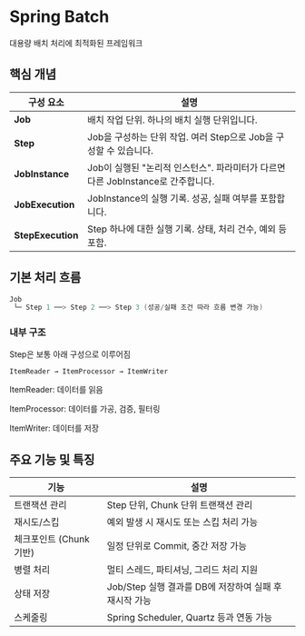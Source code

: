 # Spring Batch

대용량 배치 처리에 최적화된 프레임워크

## 핵심 개념

| 구성 요소 | 설명 |
| --- | --- |
| **Job** | 배치 작업 단위. 하나의 배치 실행 단위입니다. |
| **Step** | Job을 구성하는 단위 작업. 여러 Step으로 Job을 구성할 수 있습니다. |
| **JobInstance** | Job이 실행된 "논리적 인스턴스". 파라미터가 다르면 다른 JobInstance로 간주합니다. |
| **JobExecution** | JobInstance의 실행 기록. 성공, 실패 여부를 포함합니다. |
| **StepExecution** | Step 하나에 대한 실행 기록. 상태, 처리 건수, 예외 등 포함. |

## 기본 처리 흐름

```java
Job
 └─ Step 1 ──> Step 2 ──> Step 3 (성공/실패 조건 따라 흐름 변경 가능)
```

### 내부 구조

Step은 보통 아래 구성으로 이루어짐

```java
ItemReader → ItemProcessor → ItemWriter
```

ItemReader: 데이터를 읽음

ItemProcessor: 데이터를 가공, 검증, 필터링

ItemWriter: 데이터를 저장

## 주요 기능 및 특징

| 기능 | 설명 |
| --- | --- |
| 트랜잭션 관리 | Step 단위, Chunk 단위 트랜잭션 관리 |
| 재시도/스킵 | 예외 발생 시 재시도 또는 스킵 처리 가능 |
| 체크포인트 (Chunk 기반) | 일정 단위로 Commit, 중간 저장 가능 |
| 병렬 처리 | 멀티 스레드, 파티셔닝, 그리드 처리 지원 |
| 상태 저장 | Job/Step 실행 결과를 DB에 저장하여 실패 후 재시작 가능 |
| 스케줄링 | Spring Scheduler, Quartz 등과 연동 가능 |